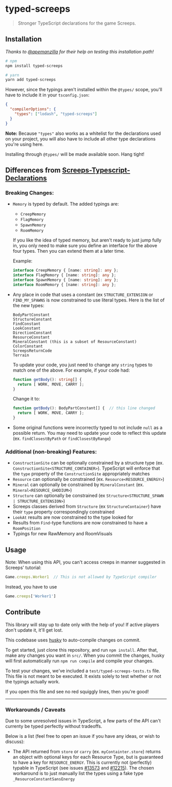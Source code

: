 # typed-screeps

> Stronger TypeScript declarations for the game Screeps.

## Installation

*Thanks to [@apemanzilla](https://github.com/apemanzilla) for their help on testing this installation path!*

```bash
# npm
npm install typed-screeps

# yarn
yarn add typed-screeps
```

However, since the typings aren't installed within the `@types/` scope, you'll have to include it in your `tsconfig.json`:

```json
{
  "compilerOptions": {
    "types": ["lodash", "typed-screeps"]
  }
}
```

**Note:** Because `"types"` also works as a whitelist for the declarations used on your project, you will also have to include all other type declarations you're using here.

Installing through `@types/` will be made available soon. Hang tight!

## Differences from **[Screeps-Typescript-Declarations](https://github.com/screepers/Screeps-Typescript-Declarations)**

### Breaking Changes:

- `Memory` is typed by default.  The added typings are:
  - `CreepMemory`
  - `FlagMemory`
  - `SpawnMemory`
  - `RoomMemory`

  If you like the idea of typed memory, but aren't ready to just jump fully in, you only need to make sure you define an interface for the above four types. Then you can extend them at a later time.

  Example:

  ```TypeScript
  interface CreepMemory { [name: string]: any };
  interface FlagMemory { [name: string]: any };
  interface SpawnMemory { [name: string]: any };
  interface RoomMemory { [name: string]: any };
  ```

- Any place in code that uses a constant (ex `STRUCTURE_EXTENSION` or `FIND_MY_SPAWNS` is now constrained to use literal types. Here is the list of the new types:

  ```
  BodyPartConstant
  StructureConstant
  FindConstant
  LookConstant
  DirectionConstant
  ResourceConstant
  MineralConstant (this is a subset of ResourceConstant)
  ColorConstant
  ScreepsReturnCode
  Terrain
  ```

  To update your code, you just need to change any `string` types to match one of the above. For example, if your code had:

  ```TypeScript
  function getBody(): string[] {
    return [ WORK, MOVE, CARRY ];
  }

  ```

  Change it to:

  ```TypeScript
  function getBody(): BodyPartConstant[] {  // this line changed
    return [ WORK, MOVE, CARRY ];
  }
  ```

- Some original functions were incorrectly typed to not include `null` as a possible return. You may need to update your code to reflect this update (ex. `findClosestByPath` or `findClosestByRange`)

### Additional (non-breaking) Features:

- `ConstructionSite` can be optionally constrained by a structure type (ex. `ConstructionSite<STRUCTURE_CONTAINER>`). TypeScript will enforce that the `type` property of the `ConstructionSite` appropriately matches
- `Resource` can optionally be constrained (ex. `Resource<RESOURCE_ENERGY>`)
- `Mineral` can optionally be constrained by `MineralConstant` (ex. `Mineral<RESOURCE_GHODIUM>`)
- `Structure` can optionally be constrained (ex `Structure<STRUCTURE_SPAWN | STRUCTURE_EXTENSION>`)
- Screeps classes derived from `Structure` (ex `StructureContainer`) have their `type` property correspondingly constrained
- `LookAt` results are now constrained to the type looked for
- Results from `Find`-type functions are now constrained to have a `RoomPosition`
- Typings for new RawMemory and RoomVisuals

## Usage

Note: When using this API, you can't access creeps in manner suggested in Screeps' tutorial:

```TypeScript
Game.creeps.Worker1  // This is not allowed by TypeScript compiler
```

Instead, you have to use

```TypeScript
Game.creeps['Worker1']
```

## Contribute

This library will stay up to date only with the help of you! If active players don't update it, it'll get lost.

This codebase uses [husky](https://github.com/typicode/husky) to auto-compile changes on commit.

To get started, just clone this repository, and run `npm install`. After that, make any changes you want in `src/`. When you commit the changes, husky will first automatically run `npm run compile` and compile your changes.

To test your changes, we've included a `test/typed-screeps-tests.ts` file. This file is not meant to be executed. It exists solely to test whether or not the typings actually work.

If you open this file and see no red squiggly lines, then you're good!

--------

### Workarounds / Caveats

Due to some unresolved issues in TypeScript, a few parts of the API can't currenty be typed perfectly without tradeoffs.

Below is a list (feel free to open an issue if you have any ideas, or wish to discuss):

- The API returned from `store` or `carry` (ex. `myContainter.store`) returns an object with optional keys for each Resource Type, but is guaranteed to have a key for `RESOURCE_ENERGY`. This is currently not (perfectly) typable in TypeScript (see issues [#13573](https://github.com/Microsoft/TypeScript/issues/13573) and [#12215](https://github.com/Microsoft/TypeScript/issues/12215)). The chosen workaround is to just manually list the types using a fake type `_ResourceConstantSansEnergy`


